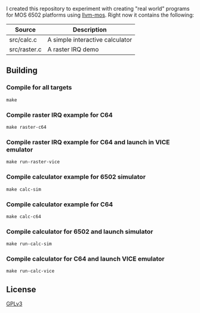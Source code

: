 I created this repository to experiment with creating "real world" programs for
MOS 6502 platforms using
[llvm-mos](https://github.com/llvm-mos/llvm-mos-sdk). Right now it contains the
following:

| Source       | Description                     |
|--------------|---------------------------------|
| src/calc.c   | A simple interactive calculator |
| src/raster.c | A raster IRQ demo               |

## Building

### Compile for all targets

    make

### Compile raster IRQ example for C64

    make raster-c64

### Compile raster IRQ example for C64 and launch in VICE emulator

    make run-raster-vice

### Compile calculator example for 6502 simulator

    make calc-sim
    
### Compile calculator example for C64

    make calc-c64

### Compile calculator for 6502 and launch simulator

    make run-calc-sim

### Compile calculator for C64 and launch VICE emulator

    make run-calc-vice

## License

[GPLv3](https://www.gnu.org/licenses/gpl-3.0.en.html)
